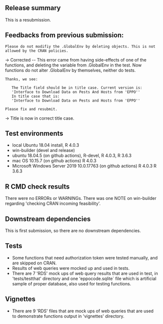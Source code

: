 ## Release summary
This is a resubmission.

## Feedbacks from previous submission:

```
Please do not modifiy the .GlobalEnv by deleting objects. This is not
allowed by the CRAN policies.
```
-> Corrected -- This error came from having side-effects of one of the functions, and deleting the variable from .GlobalEnv in the test. Now functions do not alter .GlobalEnv by themselves, neither do tests.

```
Thanks, we see:

   The Title field should be in title case. Current version is:
   'Interface to Download Data on Pests And Hosts from 'EPPO''
   In title case that is:
   'Interface to Download Data on Pests and Hosts from 'EPPO''

Please fix and resubmit.
```

-> Title is now in correct title case.

## Test environments
* local Ubuntu 18.04 install, R 4.0.3
* win-builder (devel and release)
* ubuntu 18.04.5 (on github actions), R-devel, R 4.0.3, R 3.6.3
* mac OS 10.15.7 (on github actions) R 4.0.3
* Microsoft Windows Server 2019 10.0.17763 (on github actions) R 4.0.3 R 3.6.3

## R CMD check results
There were no ERRORs or WARNINGs.
There was one NOTE on win-builder regarding 'checking CRAN incoming feasibility'. 

## Downstream dependencies
This is first submission, so there are no downstream dependencies.

## Tests
* Some functions that need authorization token were tested manually, and are skipped on CRAN.
* Results of web queries were mocked up and used in tests.
* There are 7 'RDS' mock ups of web query results that are used in test, in 'tests/testthat' directory and one 'eppocode.sqlite` file which is artificial sample of proper database, also used for testing functions.

## Vignettes
* There are 9 'RDS' files that are mock ups of web queries that are used to demonstrate functions output in 'vignettes' directory.
